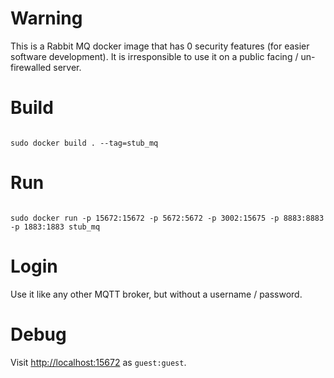 # Warning

This is a Rabbit MQ docker image that has 0 security features (for easier software development). It is irresponsible to use it on a public facing / un-firewalled server.

# Build

```

sudo docker build . --tag=stub_mq

```

# Run

```

sudo docker run -p 15672:15672 -p 5672:5672 -p 3002:15675 -p 8883:8883 -p 1883:1883 stub_mq

```

# Login

Use it like any other MQTT broker, but without a username / password.

# Debug

Visit [http://localhost:15672](http://localhost:15672) as `guest:guest`.

